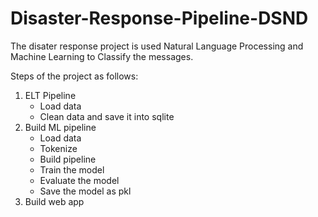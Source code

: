 # Disaster-Response-Pipeline-DSND

The disater response project is used Natural Language Processing and Machine Learning to Classify the messages.

Steps of the project  as follows:
<ol>
  <li>ELT Pipeline
        <ul>
           <li>Load data</li>
           <li>Clean data and save it into sqlite</li>
         </ul>
  </li>
  <li>Build ML pipeline
          <ul>
          <li>Load data</li>
          <li>Tokenize</li>
          <li>Build pipeline</li>
          <li>Train the model</li>
          <li>Evaluate the model</li>
          <li>Save the model as pkl</li>
         </ul>
  
  </li>
       
  
  <li>Build web app</li>
</ol>
